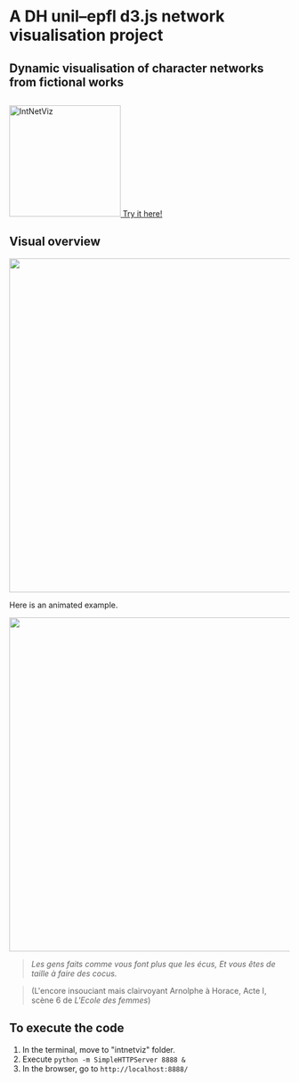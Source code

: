# A DH unil–epfl d3.js network visualisation project


## Dynamic visualisation of character networks from fictional works

## <a href="https://maladesimaginaires.github.io/intnetviz/">
<img src="https://raw.githubusercontent.com/maladesimaginaires/intnetviz/gh-pages/img/intnetviz_graph.png" alt="IntNetViz" width="200"> [Try it here!](https://maladesimaginaires.github.io/intnetviz/)

## Visual overview

<img src=https://raw.githubusercontent.com/maladesimaginaires/intnetviz/master/img/DEMO.png width="600">

Here is an animated example.

<img src=https://raw.githubusercontent.com/maladesimaginaires/intnetviz/master/img/gif_malades_imaginaires.gif width="600">

>*Les gens faits comme vous font plus que les écus, Et vous êtes de taille à faire des cocus.*

>(L'encore insouciant mais clairvoyant Arnolphe à Horace, Acte I, scène 6 de *L'Ecole des femmes*)

## To execute the code

1. In the terminal, move to "intnetviz" folder.
2. Execute ```python -m SimpleHTTPServer 8888 &```
3. In the browser, go to ```http://localhost:8888/```
